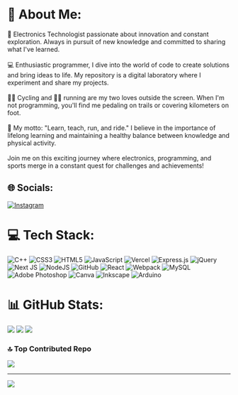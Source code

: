 # 💫 About Me:
🔌 Electronics Technologist passionate about innovation and constant exploration. Always in pursuit of new knowledge and committed to sharing what I've learned.<br/><br/>
💻 Enthusiastic programmer, I dive into the world of code to create solutions and bring ideas to life. My repository is a digital laboratory where I experiment and share my projects.<br/><br/>
🚴‍♂️ Cycling and 🏃‍♂️ running are my two loves outside the screen. When I'm not programming, you'll find me pedaling on trails or covering kilometers on foot.<br/><br/>
🌱 My motto: "Learn, teach, run, and ride." I believe in the importance of lifelong learning and maintaining a healthy balance between knowledge and physical activity.<br/><br/>
Join me on this exciting journey where electronics, programming, and sports merge in a constant quest for challenges and achievements!

## 🌐 Socials:
[![Instagram](https://img.shields.io/badge/Instagram-%23E4405F.svg?logo=Instagram&logoColor=white)](https://instagram.com/estebanc096) 

# 💻 Tech Stack:
![C++](https://img.shields.io/badge/c++-%2300599C.svg?style=for-the-badge&logo=c%2B%2B&logoColor=white) ![CSS3](https://img.shields.io/badge/css3-%231572B6.svg?style=for-the-badge&logo=css3&logoColor=white) ![HTML5](https://img.shields.io/badge/html5-%23E34F26.svg?style=for-the-badge&logo=html5&logoColor=white) ![JavaScript](https://img.shields.io/badge/javascript-%23323330.svg?style=for-the-badge&logo=javascript&logoColor=%23F7DF1E) ![Vercel](https://img.shields.io/badge/vercel-%23000000.svg?style=for-the-badge&logo=vercel&logoColor=white) ![Express.js](https://img.shields.io/badge/express.js-%23404d59.svg?style=for-the-badge&logo=express&logoColor=%2361DAFB) ![jQuery](https://img.shields.io/badge/jquery-%230769AD.svg?style=for-the-badge&logo=jquery&logoColor=white) ![Next JS](https://img.shields.io/badge/Next-black?style=for-the-badge&logo=next.js&logoColor=white) ![NodeJS](https://img.shields.io/badge/node.js-6DA55F?style=for-the-badge&logo=node.js&logoColor=white) ![GitHub](https://img.shields.io/badge/GitHub-%23121011.svg?style=for-the-badge&logo=github&logoColor=white) ![React](https://img.shields.io/badge/react-%2320232a.svg?style=for-the-badge&logo=react&logoColor=%2361DAFB) ![Webpack](https://img.shields.io/badge/webpack-%238DD6F9.svg?style=for-the-badge&logo=webpack&logoColor=black) ![MySQL](https://img.shields.io/badge/mysql-%2300f.svg?style=for-the-badge&logo=mysql&logoColor=white) ![Adobe Photoshop](https://img.shields.io/badge/adobephotoshop-%2331A8FF.svg?style=for-the-badge&logo=adobephotoshop&logoColor=white) ![Canva](https://img.shields.io/badge/Canva-%2300C4CC.svg?style=for-the-badge&logo=Canva&logoColor=white) ![Inkscape](https://img.shields.io/badge/Inkscape-e0e0e0?style=for-the-badge&logo=inkscape&logoColor=080A13) ![Arduino](https://img.shields.io/badge/-Arduino-00979D?style=for-the-badge&logo=Arduino&logoColor=white)
# 📊 GitHub Stats:
![](https://github-readme-stats.vercel.app/api?username=Estebancarrillog&show_icons=true&theme=prussian)
![](https://github-readme-streak-stats.herokuapp.com/?user=Estebancarrillog&hide_border=false&theme=prussian)
![](https://github-readme-stats.vercel.app/api/top-langs/?username=Estebancarrillog&layout=donut&theme=prussian&hide_border=false&include_all_commits=true&count_private=true)

### 🔝 Top Contributed Repo
![](https://github-contributor-stats.vercel.app/api?username=Estebancarrillog&limit=5&theme=prussian&combine_all_yearly_contributions=true)

---
[![](https://visitcount.itsvg.in/api?id=Estebancarrillog&icon=0&color=1)](https://visitcount.itsvg.in)

<!-- Proudly created with GPRM ( https://gprm.itsvg.in ) -->
